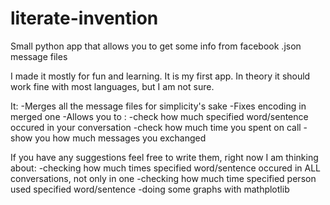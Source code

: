 # literate-invention
Small python app that allows you to get some info from facebook .json message files

I made it mostly for fun and learning. It is my first app. In theory it should work fine with most languages, but I am not sure.

It:
  -Merges all the message files for simplicity's sake
  -Fixes encoding in merged one
  -Allows you to :
    -check how much specified word/sentence occured in your conversation
    -check how much time you spent on call
    -show you how much messages you exchanged
    
If you have any suggestions feel free to write them, right now I am thinking about:
  -checking how much times specified word/sentence occured in ALL conversations, not only in one
  -checking how much time specified person used specified word/sentence
  -doing some graphs with mathplotlib

